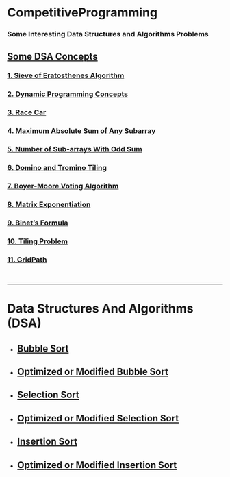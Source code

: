 # CompetitiveProgramming

### Some Interesting Data Structures and Algorithms Problems

## [Some DSA Concepts](./Some%20DSA%20Concepts)

### [1. Sieve of Eratosthenes Algorithm](./Some%20DSA%20Concepts/SieveOfEratosthenes.java)

### [2. Dynamic Programming Concepts](./Some%20DSA%20Concepts/DPConcepts.java)

### [3. Race Car](./Some%20DSA%20Concepts/RaceCar.java)

### [4. Maximum Absolute Sum of Any Subarray](./Some%20DSA%20Concepts/maxAbsSubarraySum.java)

### [5. Number of Sub-arrays With Odd Sum](./Some%20DSA%20Concepts/maxOddSubarraySum.java)

### [6. Domino and Tromino Tiling](./Some%20DSA%20Concepts/DominoTrominoTiling.java)

### [7. Boyer-Moore Voting Algorithm](./Some%20DSA%20Concepts/BoyerMooreVotingAlgorithm.java)

### [8. Matrix Exponentiation](./Some%20DSA%20Concepts/MatrixExponentiation.java)

### [9. Binet’s Formula](./Some%20DSA%20Concepts/BinetFormula.java)

### [10. Tiling Problem](./Some%20DSA%20Concepts/TilingProblem.java)

### [11. GridPath](./Some%20DSA%20Concepts/GridPath.java)

<br><hr>

# Data Structures And Algorithms (DSA)

- ## [Bubble Sort](./DSA/BubbleSort.java)
- ## [Optimized or Modified Bubble Sort](./DSA/OptimizedBubbleSort.java)
- ## [Selection Sort](./DSA/SelectionSort.java)
- ## [Optimized or Modified Selection Sort](./DSA/OptimizedSelectionSort.java)
- ## [Insertion Sort](./DSA/InsertionSort.java)
- ## [Optimized or Modified Insertion Sort](./DSA/OptimizedInsertionSort.java)
